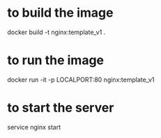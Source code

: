 # to build the image

docker build -t nginx:template_v1 .

# to run the image

docker run -it -p LOCALPORT:80 nginx:template_v1

# to start the server

service nginx start
